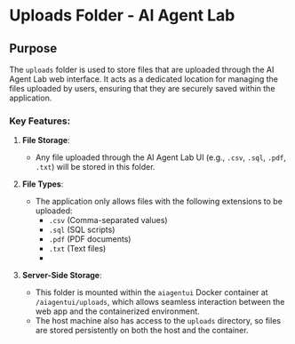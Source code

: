 # Uploads Folder - AI Agent Lab

## Purpose

The `uploads` folder is used to store files that are uploaded through the AI Agent Lab web interface. It acts as a dedicated location for managing the files uploaded by users, ensuring that they are securely saved within the application.

### Key Features:
1. **File Storage**:
   - Any file uploaded through the AI Agent Lab UI (e.g., `.csv`, `.sql`, `.pdf`, `.txt`) will be stored in this folder.
   
2. **File Types**:
   - The application only allows files with the following extensions to be uploaded:
     - `.csv` (Comma-separated values)
     - `.sql` (SQL scripts)
     - `.pdf` (PDF documents)
     - `.txt` (Text files)
     - 
3. **Server-Side Storage**:
   - This folder is mounted within the `aiagentui` Docker container at `/aiagentui/uploads`, which allows seamless interaction between the web app and the containerized environment.
   - The host machine also has access to the `uploads` directory, so files are stored persistently on both the host and the container.
   